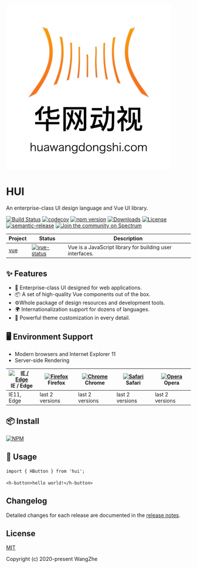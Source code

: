 ![avatar](./public/huanet.jpg)
# HUI

An enterprise-class UI design language and Vue UI library.

[![Build Status](https://travis-ci.org/HuaWangDongShi/HUI.svg?branch=master)](https://travis-ci.org/HuaWangDongShi/HUI)
[![codecov](https://codecov.io/gh/HuaWangDongShi/HUI/branch/master/graph/badge.svg?token=WH2PC5EYS4)](https://codecov.io/gh/HuaWangDongShi/HUI)
[![npm version](https://badge.fury.io/js/%40huawangdongshi%2Fhui.svg)](https://badge.fury.io/js/%40huawangdongshi%2Fhui)
[![Downloads](https://img.shields.io/npm/dm/@huawangdongshi/hui.svg)](https://www.npmjs.com/package/@huawangdongshi/hui)
[![License](https://img.shields.io/npm/l/@huawangdongshi/hui.svg)](https://www.npmjs.com/package/@huawangdongshi/hui)
[![semantic-release](https://img.shields.io/badge/%20%20%F0%9F%93%A6%F0%9F%9A%80-semantic--release-e10079.svg)](https://github.com/semantic-release/semantic-release)
[![Join the community on Spectrum](https://withspectrum.github.io/badge/badge.svg)](https://spectrum.chat/huawangdongshi)


| Project | Status | Description |
|---------|--------|-------------|
| [vue]                | [![vue-status]][vue-package] | Vue is a JavaScript library for building user interfaces. |


[vue]: https://github.com/vuejs/vue
[vue-status]: https://img.shields.io/badge/vue-2.6.11-orange?color=blue&style=flat-square
[vue-package]: https://npmjs.com/package/vue

## ✨ Features

- 🌈 Enterprise-class UI designed for web applications.
- 📦 A set of high-quality Vue components out of the box.
- ⚙️Whole package of design resources and development tools.
- 🌍 Internationalization support for dozens of languages.
- 🎨 Powerful theme customization in every detail. 
  
## 🖥 Environment Support

- Modern browsers and Internet Explorer 11
- Server-side Rendering

| [<img src="https://raw.githubusercontent.com/alrra/browser-logos/master/src/edge/edge_48x48.png" alt="IE / Edge" width="24px" height="24px" />](http://godban.github.io/browsers-support-badges/)<br/>IE / Edge | [<img src="https://raw.githubusercontent.com/alrra/browser-logos/master/src/firefox/firefox_48x48.png" alt="Firefox" width="24px" height="24px" />](http://godban.github.io/browsers-support-badges/)<br/>Firefox | [<img src="https://raw.githubusercontent.com/alrra/browser-logos/master/src/chrome/chrome_48x48.png" alt="Chrome" width="24px" height="24px" />](http://godban.github.io/browsers-support-badges/)<br/>Chrome | [<img src="https://raw.githubusercontent.com/alrra/browser-logos/master/src/safari/safari_48x48.png" alt="Safari" width="24px" height="24px" />](http://godban.github.io/browsers-support-badges/)<br/>Safari | [<img src="https://raw.githubusercontent.com/alrra/browser-logos/master/src/opera/opera_48x48.png" alt="Opera" width="24px" height="24px" />](http://godban.github.io/browsers-support-badges/)<br/>Opera |
| --------- | --------- | --------- | --------- | --------- |
| IE11, Edge| last 2 versions| last 2 versions| last 2 versions| last 2 versions

## 📦 Install

[![NPM](https://nodei.co/npm/@huawangdongshi/hui.png)](https://www.npmjs.com/package/@huawangdongshi/hui)

## 🔨 Usage

```
import { HButton } from 'hui'; 

<h-button>hello world!</h-button>
```

## Changelog

Detailed changes for each release are documented in the [release notes](https://github.com/HuaWangDongShi/HUI/releases).


## License

[MIT](https://github.com/HuaWangDongShi/HUI/blob/master/LICENSE)

Copyright (c) 2020-present WangZhe
